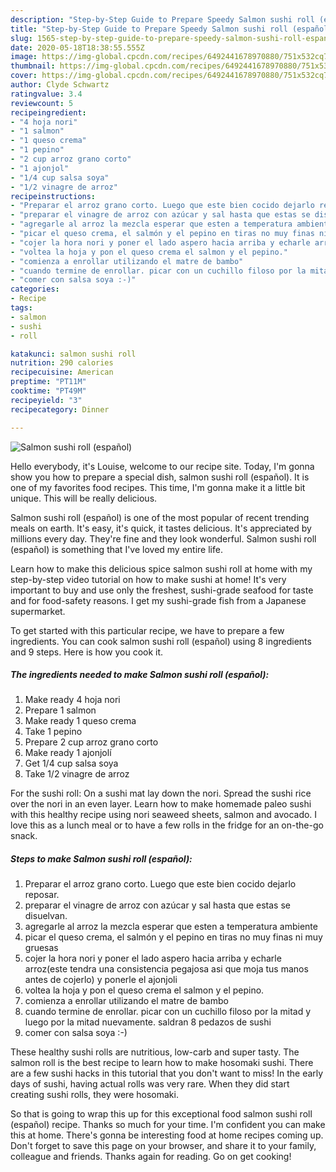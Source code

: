 ```yaml
---
description: "Step-by-Step Guide to Prepare Speedy Salmon sushi roll (español)"
title: "Step-by-Step Guide to Prepare Speedy Salmon sushi roll (español)"
slug: 1565-step-by-step-guide-to-prepare-speedy-salmon-sushi-roll-espanol
date: 2020-05-18T18:38:55.555Z
image: https://img-global.cpcdn.com/recipes/6492441678970880/751x532cq70/salmon-sushi-roll-espanol-recipe-main-photo.jpg
thumbnail: https://img-global.cpcdn.com/recipes/6492441678970880/751x532cq70/salmon-sushi-roll-espanol-recipe-main-photo.jpg
cover: https://img-global.cpcdn.com/recipes/6492441678970880/751x532cq70/salmon-sushi-roll-espanol-recipe-main-photo.jpg
author: Clyde Schwartz
ratingvalue: 3.4
reviewcount: 5
recipeingredient:
- "4 hoja nori"
- "1 salmon"
- "1 queso crema"
- "1 pepino"
- "2 cup arroz grano corto"
- "1 ajonjol"
- "1/4 cup salsa soya"
- "1/2 vinagre de arroz"
recipeinstructions:
- "Preparar el arroz grano corto. Luego que este bien cocido dejarlo reposar."
- "preparar el vinagre de arroz con azúcar y sal hasta que estas se disuelvan."
- "agregarle al arroz la mezcla esperar que esten a temperatura ambiente"
- "picar el queso crema, el salmón y el pepino en tiras no muy finas ni muy gruesas"
- "cojer la hora nori y poner el lado aspero hacia arriba y echarle arroz(este tendra una consistencia pegajosa asi que moja tus manos antes de cojerlo) y ponerle el ajonjoli"
- "voltea la hoja y pon el queso crema el salmon y el pepino."
- "comienza a enrollar utilizando el matre de bambo"
- "cuando termine de enrollar. picar con un cuchillo filoso por la mitad y luego por la mitad nuevamente. saldran 8 pedazos de sushi"
- "comer con salsa soya :-)"
categories:
- Recipe
tags:
- salmon
- sushi
- roll

katakunci: salmon sushi roll 
nutrition: 290 calories
recipecuisine: American
preptime: "PT11M"
cooktime: "PT49M"
recipeyield: "3"
recipecategory: Dinner

---
```



![Salmon sushi roll (español)](https://img-global.cpcdn.com/recipes/6492441678970880/751x532cq70/salmon-sushi-roll-espanol-recipe-main-photo.jpg)

Hello everybody, it's Louise, welcome to our recipe site. Today, I'm gonna show you how to prepare a special dish, salmon sushi roll (español). It is one of my favorites food recipes. This time, I'm gonna make it a little bit unique. This will be really delicious.

Salmon sushi roll (español) is one of the most popular of recent trending meals on earth. It's easy, it's quick, it tastes delicious. It's appreciated by millions every day. They're fine and they look wonderful. Salmon sushi roll (español) is something that I've loved my entire life.

Learn how to make this delicious spice salmon sushi roll at home with my step-by-step video tutorial on how to make sushi at home! It&#39;s very important to buy and use only the freshest, sushi-grade seafood for taste and for food-safety reasons. I get my sushi-grade fish from a Japanese supermarket.


To get started with this particular recipe, we have to prepare a few ingredients. You can cook salmon sushi roll (español) using 8 ingredients and 9 steps. Here is how you cook it.

<!--inarticleads1-->

##### The ingredients needed to make Salmon sushi roll (español):

1. Make ready 4 hoja nori
1. Prepare 1 salmon
1. Make ready 1 queso crema
1. Take 1 pepino
1. Prepare 2 cup arroz grano corto
1. Make ready 1 ajonjolí
1. Get 1/4 cup salsa soya
1. Take 1/2 vinagre de arroz


For the sushi roll: On a sushi mat lay down the nori. Spread the sushi rice over the nori in an even layer. Learn how to make homemade paleo sushi with this healthy recipe using nori seaweed sheets, salmon and avocado. I love this as a lunch meal or to have a few rolls in the fridge for an on-the-go snack. 

<!--inarticleads2-->

##### Steps to make Salmon sushi roll (español):

1. Preparar el arroz grano corto. Luego que este bien cocido dejarlo reposar.
1. preparar el vinagre de arroz con azúcar y sal hasta que estas se disuelvan.
1. agregarle al arroz la mezcla esperar que esten a temperatura ambiente
1. picar el queso crema, el salmón y el pepino en tiras no muy finas ni muy gruesas
1. cojer la hora nori y poner el lado aspero hacia arriba y echarle arroz(este tendra una consistencia pegajosa asi que moja tus manos antes de cojerlo) y ponerle el ajonjoli
1. voltea la hoja y pon el queso crema el salmon y el pepino.
1. comienza a enrollar utilizando el matre de bambo
1. cuando termine de enrollar. picar con un cuchillo filoso por la mitad y luego por la mitad nuevamente. saldran 8 pedazos de sushi
1. comer con salsa soya :-)


These healthy sushi rolls are nutritious, low-carb and super tasty. The salmon roll is the best recipe to learn how to make hosomaki sushi. There are a few sushi hacks in this tutorial that you don&#39;t want to miss! In the early days of sushi, having actual rolls was very rare. When they did start creating sushi rolls, they were hosomaki. 

So that is going to wrap this up for this exceptional food salmon sushi roll (español) recipe. Thanks so much for your time. I'm confident you can make this at home. There's gonna be interesting food at home recipes coming up. Don't forget to save this page on your browser, and share it to your family, colleague and friends. Thanks again for reading. Go on get cooking!
